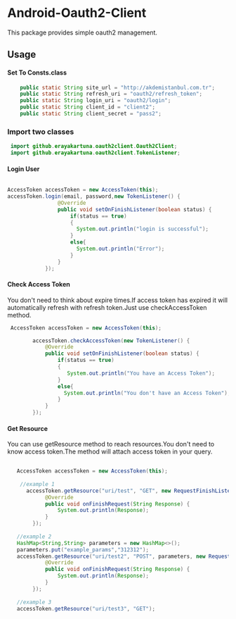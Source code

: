 # Android-Oauth2-Client
This package provides simple oauth2 management.

## Usage

#### Set To Consts.class 

```java
    public static String site_url = "http://akdemistanbul.com.tr";
    public static String refresh_uri = "oauth2/refresh_token";
    public static String login_uri = "oauth2/login";
    public static String client_id = "client2";
    public static String client_secret = "pass2";
```

### Import two classes
```java
 import github.erayakartuna.oauth2client.Oauth2Client;
 import github.erayakartuna.oauth2client.TokenListener;
```

#### Login User
```java

AccessToken accessToken = new AccessToken(this);
accessToken.login(email, password,new TokenListener() {
                @Override
                public void setOnFinishListener(boolean status) {
                    if(status == true)
                    {
                      System.out.println("login is successful");
                    }
                    else{
                      System.out.println("Error");
                    }
                }
            });

```

#### Check Access Token

You don't need to think about expire times.If access token has expired it will automatically refresh with refresh token.Just use checkAccessToken method.

```java
 AccessToken accessToken = new AccessToken(this);

        accessToken.checkAccessToken(new TokenListener() {
            @Override
            public void setOnFinishListener(boolean status) {
                if(status == true)
                {
                   System.out.println("You have an Access Token");
                }
                else{
                  System.out.println("You don't have an Access Token");
                }
            }
        });
```

#### Get Resource

You can use getResource method to reach resources.You don't need to know access token.The method will attach access token in your query. 


```java
  
   AccessToken accessToken = new AccessToken(this);
   
    //example 1
      accessToken.getResource("uri/test", "GET", new RequestFinishListener() {
            @Override
            public void onFinishRequest(String Response) {
                System.out.println(Response);
            }
        });
        
   //example 2
   HashMap<String,String> parameters = new HashMap<>();
   parameters.put("example_params","312312");
   accessToken.getResource("uri/test2", "POST", parameters, new RequestFinishListener() {
            @Override
            public void onFinishRequest(String Response) {
                System.out.println(Response);
            }
        });
        
   //example 3
   accessToken.getResource("uri/test3", "GET");
        
```


